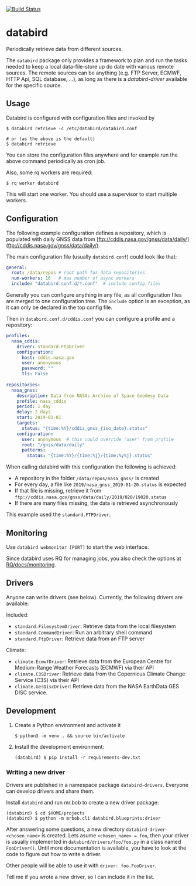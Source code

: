 [![Build Status](https://travis-ci.org/jonas-hagen/databird.svg?branch=master)](https://travis-ci.org/jonas-hagen/databird)

# databird

Periodically retrieve data from different sources.

The `databird` package only provides a framework to plan and run the tasks needed to keep a local data-file-store up do date with various remote sources.
The remote sources can be anything (e.g. FTP Server, ECMWF, HTTP Api, SQL database, ...), as long as there is a *databird-driver* available for the specific source.

## Usage

Databird is configured with configuration files and invoked by

```
$ databird retrieve -c /etc/databird/databird.conf

# or (as the above is the default)
$ databird retrieve
```

You can store the configuration files anywhere and for example run the above command periodically as cron job.

Also, some rq workers are required:

```
$ rq worker databird
```

This will start one worker. You should use a supervisor to start multiple workers.

## Configuration

The following example configuration defines a repository, which is populated with daily GNSS data from [ftp://cddis.nasa.gov/gnss/data/daily/](ftp://cddis.nasa.gov/gnss/data/daily/).

The main configuration file (usually `databird.conf`) could look like that:

```yml
general:
  root: /data/repos # root path for data repositories
  num-workers: 16   # max number of async workers
  include: "databird.conf.d/*.conf"  # include config files
```

Generally you can configure anything in any file, as all configuration files are merged to one configuration tree. The `include` option is an exception, as it can only be declared in the top config file.

Then in `databird.conf.d/cddis.conf` you can configure a profile and a repository:

```yml
profiles:
  nasa_cddis:
    driver: standard.FtpDriver
    configuration:
      host: cddis.nasa.gov
      user: anonymous
      password: ""
      tls: False
       
repositories:
  nasa_gnss:
    description: Data from NASAs Archive of Space Geodesy Data
    profile: nasa_cddis
    period: 1 day
    delay: 2 days
    start: 2019-01-01
    targets:
      status: "{time:%Y}/cddis_gnss_{iso_date}.status"
    configuration:
      user: anonymous  # this could override 'user' from profile
      root: "/gnss/data/daily"
      patterns:
        status: "{time:%Y}/{time:%j}/{time:%y%j}.status"
```

When calling databird with this configuration the following is achieved:

* A repository in the folder `/data/repos/nasa_gnss/` is created
* For every day, a file like `2019/nasa_gnss_2019-01-20.status` is expected
* If that file is missing, retrieve it from `ftp://cddis.nasa.gov/gnss/data/daily/2019/020/19020.status`
* If there are many files missing, the data is retrieved asynchronously

This example used the `standard.FTPDriver`.

## Monitoring

Use `databird webmonitor [PORT]` to start the web interface.

Since databird uses RQ for managing jobs, you also check the options at [RQ/docs/monitoring](https://python-rq.org/docs/monitoring/).

## Drivers

Anyone can write drivers (see below). Currently, the following drivers are available:

Included:

* `standard.FilesystemDriver`: Retrieve data from the local filesystem
* `standard.CommandDriver`: Run an arbitrary shell command
* `standard.FtpDriver`: Retrieve data from an FTP server

Climate:

* `climate.EcmwfDriver`: Retrieve data from the European Centre for Medium-Range Weather Forecasts (ECMWF) via their API
* `climate.C3SDriver`: Retrieve data from the Copernicus Climate Change Service (C3S) via their API
* `climate.GesDiscDriver`: Retrieve data from the NASA EarthData GES DISC service.


## Development

1. Create a Python environment and activate it
   ``` shell
   $ python3 -m venv . && source bin/activate
   ```
2. Install the development environment:
   ``` shell
   (databird) $ pip install -r requirements-dev.txt
   ```

### Writing a new driver

Drivers are published in a namespace package `databird-drivers`. Everyone can develop drivers and share them.

Install `databird` and run mr.bob to create a new driver package:

```
(databird) $ cd $HOME/projects
(databird) $ python -m mrbob.cli databird.blueprints:driver
```

After answering some questions, a new directory `databird-driver-<chosen_name>` is created.
Lets asume `<chosen_name> = foo`, then your driver is usually implemented in `databird/drivers/foo/foo.py` in a class named `FooDriver()`.
Until more documentation is available, you have to look at the code to figure out how to write a driver.

Other people will be able to use it with `driver: foo.FooDriver`.

Tell me if you wrote a new driver, so I can include it in the list.
